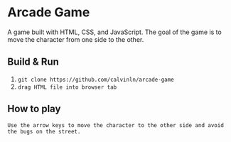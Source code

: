 # Arcade Game

A game built with HTML, CSS, and JavaScript. The 
goal of the game is to move the character from
one side to the other. 
	
	

## Build & Run
1. `git clone https://github.com/calvinln/arcade-game`
1. `drag HTML file into browser tab`

## How to play
`Use the arrow keys to move the character to the other side and avoid the bugs on the street.`